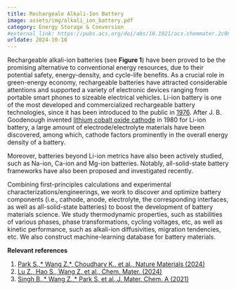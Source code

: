 ```yaml
---
title: Rechargeale Alkali-Ion Battery
image: assets/img/alkali_ion_battery.pdf
category: Energy Storage & Conversion
#external_link: https://pubs.acs.org/doi/abs/10.1021/acs.chemmater.2c00927
urldate: 2024-10-10
---
```

Rechargeable alkali-ion batteries (see <strong>Figure 1</strong>) have been proved to be the promising alternative to conventional energy resources, due to their potential safety, energy-density, and cycle-life benefits. As a crucial role in green-energy economy, rechargeable batteries have attracted considerable attentions and supported a variety of electronic devices ranging from portable smart phones to sizeable electrical vehicles.
Li-ion battery is one of the most developed and commercialized rechargeable battery technologies, since it has been introduced to the public in [1976](https://www.science.org/doi/10.1126/science.192.4244.1126). After J. B. Goodenough invented [lithium cobalt oxide cathode](https://www.sciencedirect.com/science/article/pii/0025540880900124?via%3Dihub) in 1980 for Li-ion battery, a large amount of electrode/electrolyte materials have been discovered, among which, cathode factors prominently in the overall energy density of a battery.

Moreover, batteries beyond Li-ion metrics have also been actively studied, such as Na-ion, Ca-ion and Mg-ion batteries. Notably, all-solid-state battery frameworks have also been proposed and investigated recently.

Combining first-principles calculations and experimental characterizations/engineerings, we work to discover and optimize battery components (i.e., cathode, anode, electrolyte, the corresponding interfaces, as well as all-solid-state batteries) to boost the development of battery materials science. We study thermodynamic properties, such as stabilities of various phases, phase transformations, cycling voltages, etc, as well as kinetic performance, such as alkali-ion diffusivities, migration tendencies, etc. We also construct machine-learning database for battery materials.


**Relevant references**

1. [Park S.,* Wang Z.*, Choudhary K., et al., Nature Materials (2024)](https://www.nature.com/articles/s41563-024-02023-7)
2. [Lu Z., Hao S., Wang Z. et al., Chem. Mater. (2024)](https://pubs.acs.org/doi/10.1021/acs.chemmater.2c00927)
3. [Singh B.,* Wang Z.,* Park S. et al.,J. Mater. Chem. A (2021)](https://pubs.rsc.org/en/content/articlelanding/2021/ta/d0ta10688g)

